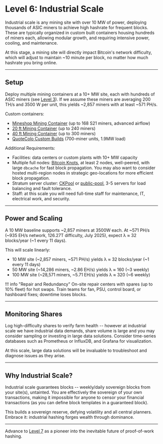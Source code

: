 # Level 6: Industrial Scale

Industrial scale is any mining site with over 10 MW of power, deploying thousands of ASIC miners to achieve high hashrate for frequent blocks. These are typically organized in custom built containers housing hundreds of miners each, allowing modular growth, and requiring intensive power, cooling, and maintenance.

At this stage, a mining site will directly impact Bitcoin's network difficulty, which will adjust to maintain ~10 minute per block, no matter how much hashrate you bring online.




---

## Setup

Deploy multiple mining containers at a 10+ MW site, each with hundreds of ASIC miners (see [Level 3](level-3.md)). If we assume these miners are averaging 200 TH/s and 3500 W per unit, this yields ~2,857 miners with at least ~571 PH/s.

Custom containers:

- [Mineshop Mining Container](https://mineshop.eu/mining-containers/) (up to 168 S21 miners, advanced airflow)
- [20 ft Mining Container](https://www.quotecolo.com/bitcoin-miner-container/) (up to 240 miners)
- [40 ft Mining Container](https://www.quotecolo.com/bitcoin-miner-container/) (up to 300 miners)
- [QuoteColo Custom Builds](https://www.quotecolo.com/bitcoin-miner-container/) (700-miner units, 1.9MW load)

Additional Requirements:

- Facilities: data centers or custom plants with 10+ MW capacity
- Multiple full nodes: [Bitcoin Knots](https://bitcoinknots.org/), at least 2 nodes, well-peered, with large `dbcache` for fast block propagation. You may also want to consider hosted multi-region nodes in strategic geo-locations for more efficient block propagation.
- Stratum server cluster: [CKPool](https://bitbucket.org/ckolivas/ckpool/src/master/) or [public-pool](https://github.com/benjamin-wilson/public-pool), 3-5 servers for load balancing and fault tolerance.
- Staff: at this scale you will need full-time staff for maintenance, IT, electrical work, and security.



---

## Power and Scaling

A 10 MW baseline supports ~2,857 miners at 3500W each. At ~571 PH/s (~935 EH/s network, 126.27T difficulty, July 2025), expect λ ≈ 32 blocks/year (~1 every 11 days).

This will scale linearly:

- 10 MW site (~2,857 miners, ~571 PH/s) yields λ ≈ 32 blocks/year (~1 every 11 days)
- 50 MW site (~14,286 miners, ~2.86 EH/s) yields λ ≈ 160 (~3 weekly)
- 100 MW site (~28,571 miners, ~5.71 EH/s) yields λ ≈ 320 (~6 weekly)

!!! info "Repair and Redundancy"
    On-site repair centers with spares (up to 10% fleet) for hot swaps. Train teams for fan, PSU, control board, or hashboard fixes; downtime loses blocks.




---

## Monitoring Shares

Log high-difficulty shares to verify farm health -- however at industrial scale we have industrial data demands, share volume is large and you may consider sampling or investing in large data solutions. Consider time-series databases such as Prometheus or InfluxDB, and Grafana for visualization.

At this scale, large data solutions will be invaluable to troubleshoot and diagnose issues as they arise.




---

## Why Industrial Scale?

Industrial scale guarantees blocks -- weekly/daily sovereign blocks from your site(s), untainted. You are effectively the sovereign of your own transactions, making it impossible for anyone to censor your financial transactions (as you can define block templates in a guaranteed block).

This builds a sovereign reserve, defying volatility and all central planners.
Embrace it: industrial hashing forges wealth through dominance.



---

Advance to [Level 7](level-7.md) as a pioneer into the inevitable future of proof-of-work hashing.




